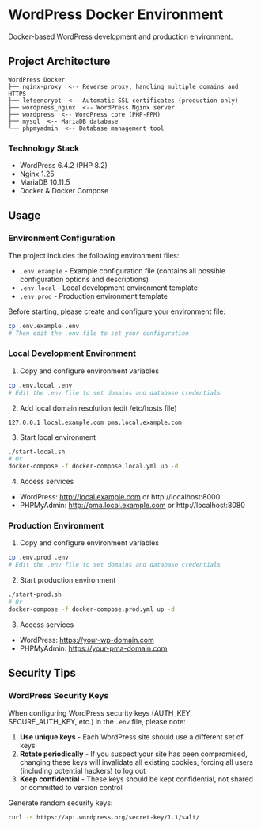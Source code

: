 # WordPress Docker Environment

Docker-based WordPress development and production environment.

## Project Architecture

```
WordPress Docker
├── nginx-proxy  <-- Reverse proxy, handling multiple domains and HTTPS
├── letsencrypt  <-- Automatic SSL certificates (production only)
├── wordpress_nginx  <-- WordPress Nginx server
├── wordpress  <-- WordPress core (PHP-FPM)
├── mysql  <-- MariaDB database
└── phpmyadmin  <-- Database management tool
```

### Technology Stack

- WordPress 6.4.2 (PHP 8.2)
- Nginx 1.25
- MariaDB 10.11.5
- Docker & Docker Compose

## Usage

### Environment Configuration

The project includes the following environment files:
- `.env.example` - Example configuration file (contains all possible configuration options and descriptions)
- `.env.local` - Local development environment template
- `.env.prod` - Production environment template

Before starting, please create and configure your environment file:
```bash
cp .env.example .env
# Then edit the .env file to set your configuration
```

### Local Development Environment

1. Copy and configure environment variables
```bash
cp .env.local .env
# Edit the .env file to set domains and database credentials
```

2. Add local domain resolution (edit /etc/hosts file)
```
127.0.0.1 local.example.com pma.local.example.com
```

3. Start local environment
```bash
./start-local.sh
# Or
docker-compose -f docker-compose.local.yml up -d
```

4. Access services
- WordPress: http://local.example.com or http://localhost:8000
- PHPMyAdmin: http://pma.local.example.com or http://localhost:8080

### Production Environment

1. Copy and configure environment variables
```bash
cp .env.prod .env
# Edit the .env file to set domains and database credentials
```

2. Start production environment
```bash
./start-prod.sh
# Or
docker-compose -f docker-compose.prod.yml up -d
```

3. Access services
- WordPress: https://your-wp-domain.com
- PHPMyAdmin: https://your-pma-domain.com

## Security Tips

### WordPress Security Keys

When configuring WordPress security keys (AUTH_KEY, SECURE_AUTH_KEY, etc.) in the `.env` file, please note:

1. **Use unique keys** - Each WordPress site should use a different set of keys
2. **Rotate periodically** - If you suspect your site has been compromised, changing these keys will invalidate all existing cookies, forcing all users (including potential hackers) to log out
3. **Keep confidential** - These keys should be kept confidential, not shared or committed to version control

Generate random security keys:
```bash
curl -s https://api.wordpress.org/secret-key/1.1/salt/
```